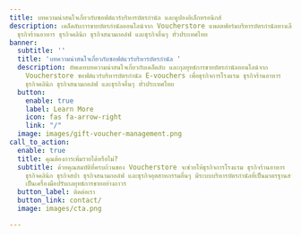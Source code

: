 ```yaml
---
title: บทความน่าสนใจเกี่ยวกับซอฟต์แวร์บริหารบัตรกำนัล และคูปองอิเล็กทรอนิกส์
description: เคล็ดลับการขายบัตรกำนัลออนไลน์จาก Voucherstore แพลตฟอร์มบริหารบัตรกำนัลทางเลือกเพื่อธุรกิจการโรงแรม
  ธุรกิจร้านอาหาร ธุรกิจคลินิก ธุรกิจสนามกอล์ฟ และธุรกิจอื่นๆ ทั่วประเทศไทย
banner:
  subtitle: ''
  title: 'บทความน่าสนใจเกี่ยวกับซอฟต์แวร์บริหารบัตรกำนัล '
  description: อัพเดทบทความน่าสนใจเกี่ยวกับเคล็ดลับ และกุลยุทธ์การขายบัตรกำนัลออนไลน์จาก
    Voucherstore ซอฟต์แวร์บริหารบัตรกำนัล E-vouchers เพื่อธุรกิจการโรงแรม ธุรกิจร้านอาหาร
    ธุรกิจคลินิก ธุรกิจสนามกอล์ฟ และธุรกิจอื่นๆ ทั่วประเทศไทย
  button:
    enable: true
    label: Learn More
    icon: fas fa-arrow-right
    link: "/"
  image: images/gift-voucher-management.png
call_to_action:
  enable: true
  title: คุณต้องการเพิ่มรายได้หรือไม่?
  subtitle: ด้วยคุณสมบัติที่ครบถ้วนของ Voucherstore จะช่วยให้ธุรกิจการโรงแรม ธุรกิจร้านอาหาร
    ธุรกิจคลินิก ธุรกิจสปา ธุรกิจสนามกอล์ฟ และธุรกิจอุตสาหกรรมอื่นๆ มีระบบบริหารบัตรกำนัลที่เป็นมาตรฐานสากลและมีความปลอดภัย
    เป็นเครื่องมือปรับกลยุทธ์การขายอย่างถาวร
  button_label: ติดต่อเรา
  button_link: contact/
  image: images/cta.png

---
```

